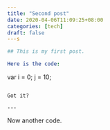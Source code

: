 ```yaml
---
title: "Second post"
date: 2020-04-06T11:09:25+08:00
categories: [tech]
draft: false
---s

## This is my first post.

Here is the code:

```
var i = 0;
j = 10;
```

Got it?

---
```


Now another code.
